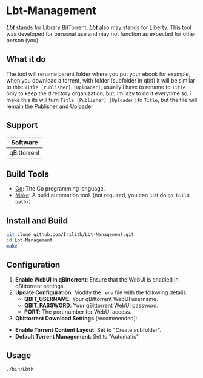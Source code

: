 # Lbt-Management

_**Lbt**_ stands for Library BitTorrent, _**Lbt**_ also may stands for Liberty. This tool was developed for personal use and may not function as expected for other person (you).

## What it do

The tool will rename parent folder where you put your ebook
for example, when you download a torrent, with folder (subfolder in qbit) it will be similar to this: `Title [Publisher] [Uploader]`, usually i have to rename to `Title` only to keep the directory organization, but, im lazy to do it everytime so, i make this
its will turn `Title [Publisher] [Uploader]` to `Title`, but the file will remain the Publisher and Uploader

## Support

| Software     |
|---------------|
| qBittorrent   |

## Build Tools
- [Go](https://golang.org/dl/): The Go programming language.
- [Make](https://www.gnu.org/software/make/): A build automation tool. (not required, you can just do `go build path/`)

## Install and Build
  ```bash
  git clone github.com/Irilith/Lbt-Management.git
  cd Lbt-Management
  make
  ```

## Configuration

1. **Enable WebUI in qBittorrent**: Ensure that the WebUI is enabled in qBittorrent settings.
2. **Update Configuration**: Modify the `.env` file with the following details:
   - **QBIT_USERNAME**: Your qBittorrent WebUI username.
   - **QBIT_PASSWORD**: Your qBittorrent WebUI password.
   - **PORT**: The port number for WebUI access.
3. **Qbittorrent Download Settings** (recommended):
- **Enable Torrent Content Layout**: Set to "Create subfolder".
- **Default Torrent Management**: Set to "Automatic".


## Usage
`./bin/LbtM`
